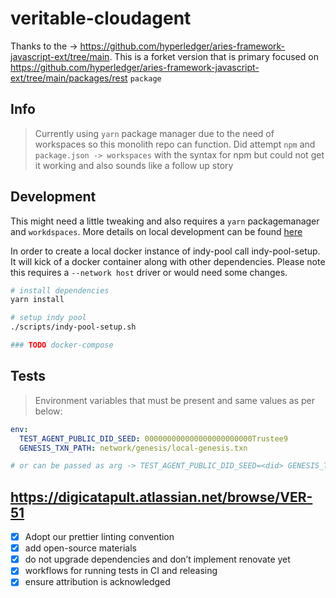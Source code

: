 # veritable-cloudagent
Thanks to the -> https://github.com/hyperledger/aries-framework-javascript-ext/tree/main. This is a forket version that is primary focused on https://github.com/hyperledger/aries-framework-javascript-ext/tree/main/packages/rest `package`

## Info
> Currently using `yarn` package manager due to the need of workspaces so this monolith repo can function. Did attempt `npm` and `package.json -> workspaces` with the syntax for npm but could not get it working and also sounds like a follow up story

## Development
This might need a little tweaking and also requires a `yarn` packagemanager and `workdspaces`. More details on local development can be found [here](https://github.com/hyperledger/aries-framework-javascript/blob/main/DEVREADME.md)

In order to create a local docker instance of indy-pool call indy-pool-setup. It will kick of a docker container along with other dependencies. Please note this requires a `--network host` driver or would need some changes.

```sh
# install dependencies
yarn install

# setup indy pool
./scripts/indy-pool-setup.sh

### TODO docker-compose
```

## Tests


> Environment variables that must be present and same values as per below:
```yml
env:
  TEST_AGENT_PUBLIC_DID_SEED: 000000000000000000000000Trustee9
  GENESIS_TXN_PATH: network/genesis/local-genesis.txn

# or can be passed as arg -> TEST_AGENT_PUBLIC_DID_SEED=<did> GENESIS_TXN_PATH=<path> yarn test rest --coverage
```


## https://digicatapult.atlassian.net/browse/VER-51
- [x] Adopt our prettier linting convention
- [x] add open-source materials
- [x] do not upgrade dependencies and don’t implement renovate yet
- [x] workflows for running tests in CI and releasing
- [x] ensure attribution is acknowledged
